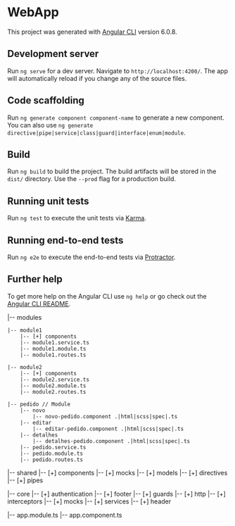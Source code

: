 # WebApp

This project was generated with [Angular CLI](https://github.com/angular/angular-cli) version 6.0.8.

## Development server

Run `ng serve` for a dev server. Navigate to `http://localhost:4200/`. The app will automatically reload if you change any of the source files.

## Code scaffolding

Run `ng generate component component-name` to generate a new component. You can also use `ng generate directive|pipe|service|class|guard|interface|enum|module`.

## Build

Run `ng build` to build the project. The build artifacts will be stored in the `dist/` directory. Use the `--prod` flag for a production build.

## Running unit tests

Run `ng test` to execute the unit tests via [Karma](https://karma-runner.github.io).

## Running end-to-end tests

Run `ng e2e` to execute the end-to-end tests via [Protractor](http://www.protractortest.org/).

## Further help

To get more help on the Angular CLI use `ng help` or go check out the [Angular CLI README](https://github.com/angular/angular-cli/blob/master/README.md).


|-- modules

    |-- module1
        |-- [+] components
        |-- module1.service.ts
        |-- module1.module.ts
        |-- module1.routes.ts

    |-- module2 
        |-- [+] components
        |-- module2.service.ts
        |-- module2.module.ts
        |-- module2.routes.ts

    |-- pedido // Module
        |-- novo
            |-- novo-pedido.component .|html|scss|spec|.ts
        |-- editar
            |-- editar-pedido.component .|html|scss|spec|.ts
        |-- detalhes
            |-- detalhes-pedido.component .|html|scss|spec|.ts
        |-- pedido.service.ts
        |-- pedido.module.ts
        |-- pedido.routes.ts

|-- shared
        |-- [+] components
        |-- [+] mocks
        |-- [+] models
        |-- [+] directives
        |-- [+] pipes

|-- core
        |-- [+] authentication
        |-- [+] footer
        |-- [+] guards
        |-- [+] http
        |-- [+] interceptors
        |-- [+] mocks
        |-- [+] services
        |-- [+] header

|-- app.module.ts
|-- app.component.ts